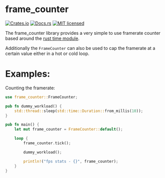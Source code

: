 # frame_counter
[![Crates.io](https://img.shields.io/crates/v/frame_counter.svg)](https://crates.io/crates/frame_counter)
[![Docs.rs](https://img.shields.io/badge/documentation-docs.rs-df3600.svg?style=flat-square)](https://docs.rs/frame_counter)
[![MIT licensed](https://img.shields.io/badge/license-MIT-blue.svg)](LICENSE)

The frame_counter library provides a very simple to use framerate counter
based around the [rust time module](https://github.com/rust-lang/rust/blob/673d0db5e393e9c64897005b470bfeb6d5aec61b/library/std/src/time.rs#L29).

Additionally the `FrameCounter` can also be used to cap the framerate at a certain value either in a hot or cold loop.

# Examples:

Counting the framerate:
```rust
use frame_counter::FrameCounter;

pub fn dummy_workload() {
    std::thread::sleep(std::time::Duration::from_millis(10));
}

pub fn main() {
    let mut frame_counter = FrameCounter::default();

    loop {
        frame_counter.tick();

        dummy_workload();

        println!("fps stats - {}", frame_counter);
    }
}
```
